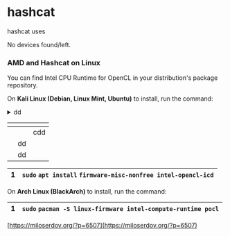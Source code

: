 # hashcat

hashcat uses&#x20;

No devices found/left.

### AMD and Hashcat on Linux 

You can find Intel CPU Runtime for OpenCL in your distribution's package repository.

On **Kali Linux (Debian, Linux Mint, Ubuntu)** to install, run the command:



<details>

<summary>dd</summary>



</details>

<table data-view="cards"><thead><tr><th></th><th></th><th></th></tr></thead><tbody><tr><td></td><td></td><td>cdd</td></tr><tr><td></td><td>dd</td><td></td></tr><tr><td></td><td>dd</td><td></td></tr></tbody></table>

| 1 | `sudo` `apt install` `firmware-misc-nonfree intel-opencl-icd` |
| - | ------------------------------------------------------------- |

On **Arch Linux (BlackArch)** to install, run the command:

| 1 | `sudo` `pacman -S linux-firmware intel-compute-runtime pocl` |
| - | ------------------------------------------------------------ |

[https://miloserdov.org/?p=6507](https://miloserdov.org/?p=6507)
